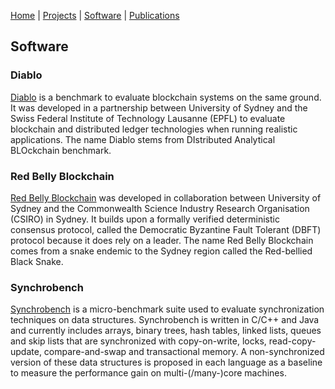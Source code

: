[Home](index) | [Projects](projects) | [Software](software) | [Publications](publications)

## Software

### Diablo
[Diablo](https://diablobench.github.io/) is a benchmark to evaluate blockchain systems on the same ground. It was developed in a partnership between University 
of Sydney and the Swiss Federal Institute of Technology Lausanne (EPFL) to evaluate blockchain and distributed ledger 
technologies when running realistic applications. The name Diablo stems from DIstributed Analytical BLOckchain benchmark.

### Red Belly Blockchain
[Red Belly Blockchain](../../pubs/redbellyblockchain-oakland21.pdf) was developed in collaboration between University of Sydney and the Commonwealth Science Industry 
Research Organisation (CSIRO) in Sydney. It builds upon a formally verified deterministic consensus protocol, called the 
Democratic Byzantine Fault Tolerant (DBFT) protocol because it does rely on a leader. The name Red Belly Blockchain comes 
from a snake endemic to the Sydney region called the Red-bellied Black Snake.

### Synchrobench
[Synchrobench](https://sites.google.com/site/synchrobench/) is a micro-benchmark suite used to evaluate synchronization 
techniques on data structures. Synchrobench is written in C/C++ and Java and currently includes arrays, binary trees, 
hash tables, linked lists, queues and skip lists that are synchronized with copy-on-write, locks, read-copy-update, 
compare-and-swap and transactional memory. A non-synchronized version of these data structures is proposed in each 
language as a baseline to measure the performance gain on multi-(/many-)core machines.
